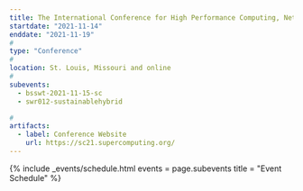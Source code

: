```yaml
---
title: The International Conference for High Performance Computing, Networking, Storage, and Analysis (SC23)
startdate: "2021-11-14"
enddate: "2021-11-19"
#
type: "Conference" 
#
location: St. Louis, Missouri and online
#
subevents:
  - bsswt-2021-11-15-sc
  - swr012-sustainablehybrid

#
artifacts:
  - label: Conference Website
    url: https://sc21.supercomputing.org/
---
```


{% include _events/schedule.html
   events = page.subevents
   title = "Event Schedule"
%}
